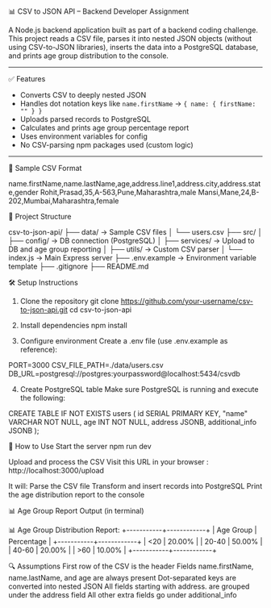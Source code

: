 📊 CSV to JSON API – Backend Developer Assignment

A Node.js backend application built as part of a backend coding challenge.  
This project reads a CSV file, parses it into nested JSON objects (without using CSV-to-JSON libraries), inserts the data into a PostgreSQL database, and prints age group distribution to the console.

---

✅ Features

- Converts CSV to deeply nested JSON
- Handles dot notation keys like `name.firstName` → `{ name: { firstName: "" } }`
- Uploads parsed records to PostgreSQL
- Calculates and prints age group percentage report
- Uses environment variables for config
- No CSV-parsing npm packages used (custom logic)

---
🧪 Sample CSV Format

name.firstName,name.lastName,age,address.line1,address.city,address.state,gender
Rohit,Prasad,35,A-563,Pune,Maharashtra,male
Mansi,Mane,24,B-202,Mumbai,Maharashtra,female

📁 Project Structure

csv-to-json-api/
├── data/ → Sample CSV files
│ └── users.csv
├── src/
│ ├── config/ → DB connection (PostgreSQL)
│ ├── services/ → Upload to DB and age group reporting
│ ├── utils/ → Custom CSV parser
│ └── index.js → Main Express server
├── .env.example → Environment variable template
├── .gitignore
├── README.md

🛠️ Setup Instructions

1. Clone the repository
git clone https://github.com/your-username/csv-to-json-api.git
cd csv-to-json-api

2. Install dependencies
npm install

3. Configure environment
Create a .env file (use .env.example as reference):

PORT=3000
CSV_FILE_PATH=./data/users.csv
DB_URL=postgresql://postgres:yourpassword@localhost:5434/csvdb

4. Create PostgreSQL table
Make sure PostgreSQL is running and execute the following:

CREATE TABLE IF NOT EXISTS users (
    id SERIAL PRIMARY KEY,
    "name" VARCHAR NOT NULL,
    age INT NOT NULL,
    address JSONB,
    additional_info JSONB
);

🚀 How to Use
Start the server
npm run dev 

Upload and process the CSV
Visit this URL in your browser :
http://localhost:3000/upload

It will:
Parse the CSV file
Transform and insert records into PostgreSQL
Print the age distribution report to the console

📊 Age Group Report Output (in terminal)

📊 Age Group Distribution Report:
+-----------+------------+
| Age Group | Percentage |
+-----------+------------+
| <20       | 20.00%     |
| 20-40     | 50.00%     |
| 40-60     | 20.00%     |
| >60       | 10.00%     |
+-----------+------------+

🔍 Assumptions
First row of the CSV is the header
Fields name.firstName, name.lastName, and age are always present
Dot-separated keys are converted into nested JSON
All fields starting with address. are grouped under the address field
All other extra fields go under additional_info
